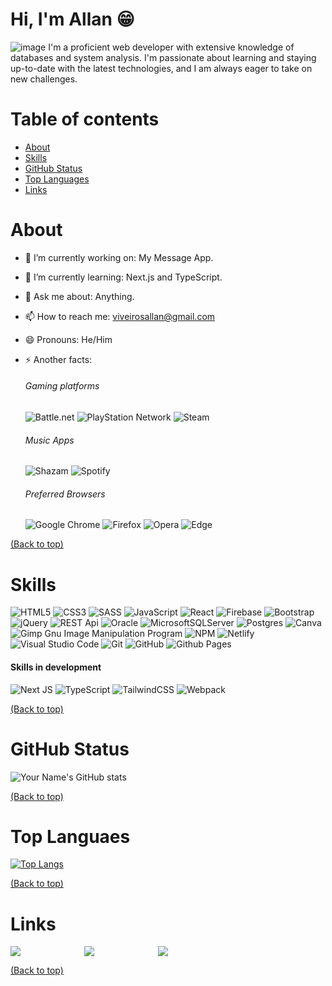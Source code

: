 # Hi, I'm Allan 😁
![image](https://github.com/allan-viveiros/allan-viveiros/assets/52828591/d1773268-9a34-4c27-a5ca-27a6b9889116)
I'm a proficient web developer with extensive knowledge of databases and system analysis. I'm passionate about learning and staying up-to-date with the latest technologies, and I am always eager to take on new challenges.

# Table of contents
- [About](#About)
- [Skills](#Skills)
- [GitHub Status](#GitHub-Status)
- [Top Languages](#Top-Languages)
- [Links](#Links)


# About
- 🔭 I’m currently working on: My Message App.
- 🌱 I’m currently learning: Next.js and TypeScript.
- 💬 Ask me about: Anything.
- 📫 How to reach me: viveirosallan@gmail.com
- 😄 Pronouns: He/Him
- ⚡ Another facts: 

    ###### Gaming platforms
    ![Battle.net](https://img.shields.io/badge/battle.net-%2300AEFF.svg?style=flat&logo=battle.net&logoColor=white)
    ![PlayStation Network](https://img.shields.io/badge/PSN-%230070D1.svg?style=flat&logo=Playstation&logoColor=white)
    ![Steam](https://img.shields.io/badge/steam-%23000000.svg?style=flat&logo=steam&logoColor=white)

    ###### Music Apps
    ![Shazam](https://img.shields.io/badge/shazam-1476FE?style=flat&logo=shazam&logoColor=white)
    ![Spotify](https://img.shields.io/badge/Spotify-1ED760?style=flat&logo=spotify&logoColor=white)
    
    ###### Preferred Browsers
    ![Google Chrome](https://img.shields.io/badge/Google%20Chrome-4285F4?style=flat&logo=GoogleChrome&logoColor=white)
    ![Firefox](https://img.shields.io/badge/Firefox-FF7139?style=flat&logo=Firefox-Browser&logoColor=white)
    ![Opera](https://img.shields.io/badge/Opera-FF1B2D?style=flat&logo=Opera&logoColor=white)
    ![Edge](https://img.shields.io/badge/Edge-0078D7?style=flat&logo=Microsoft-edge&logoColor=white)
<!-- - 🤔 I’m looking for help with: To get a job. -->

[(Back to top)](#table-of-contents)

# Skills 
![HTML5](https://img.shields.io/badge/html5-%23E34F26.svg?style=flat&logo=html5&logoColor=white)
![CSS3](https://img.shields.io/badge/css3-%231572B6.svg?style=flat&logo=css3&logoColor=white)
![SASS](https://img.shields.io/badge/SASS-hotpink.svg?style=flat&logo=SASS&logoColor=white)
![JavaScript](https://img.shields.io/badge/javascript-%23323330.svg?style=flat&logo=javascript&logoColor=%23F7DF1E)
![React](https://img.shields.io/badge/react-%2320232a.svg?style=flat&logo=react&logoColor=%2361DAFB)
![Firebase](https://img.shields.io/badge/firebase-%23039BE5.svg?style=flat&logo=firebase)
![Bootstrap](https://img.shields.io/badge/bootstrap-%23563D7C.svg?style=flat&logo=bootstrap&logoColor=white)
![jQuery](https://img.shields.io/badge/jquery-%230769AD.svg?style=flat&logo=jquery&logoColor=white)
![REST Api](https://img.shields.io/badge/REST_API-%2300E7A7?style=flat&logo=postman&logoColor=white)
![Oracle](https://img.shields.io/badge/Oracle-F80000?style=flat&logo=oracle&logoColor=white)
![MicrosoftSQLServer](https://img.shields.io/badge/Microsoft%20SQL%20Server-CC2927?style=flat&logo=microsoft%20sql%20server&logoColor=white)
![Postgres](https://img.shields.io/badge/postgres-%23316192.svg?style=flat&logo=postgresql&logoColor=white)
![Canva](https://img.shields.io/badge/Canva-%2300C4CC.svg?style=flat&logo=Canva&logoColor=white)
![Gimp Gnu Image Manipulation Program](https://img.shields.io/badge/Gimp-657D8B?style=flat&logo=gimp&logoColor=#FFFFFF)
![NPM](https://img.shields.io/badge/NPM-%23CB3837.svg?style=flat&logo=npm&logoColor=white)
![Netlify](https://img.shields.io/badge/netlify-%23000000.svg?style=flat&logo=netlify&logoColor=#00C7B7)
![Visual Studio Code](https://img.shields.io/badge/Visual%20Studio%20Code-0078d7.svg?style=flat&logo=visual-studio-code&logoColor=white)
![Git](https://img.shields.io/badge/git-%23F05033.svg?style=flat&logo=git&logoColor=white)
![GitHub](https://img.shields.io/badge/github-%23121011.svg?style=flat&logo=github&logoColor=white)
![Github Pages](https://img.shields.io/badge/github%20pages-121013?style=flat&logo=github&logoColor=white)

#### Skills in development
![Next JS](https://img.shields.io/badge/Next-black?style=for-the-badge&logo=next.js&logoColor=white)
![TypeScript](https://img.shields.io/badge/typescript-%23007ACC.svg?style=flat&logo=typescript&logoColor=white)
![TailwindCSS](https://img.shields.io/badge/tailwindcss-%2338B2AC.svg?style=flat&logo=tailwind-css&logoColor=white)
![Webpack](https://img.shields.io/badge/webpack-%238DD6F9.svg?style=flat&logo=webpack&logoColor=black)

<!--
![WordPress](https://img.shields.io/badge/WordPress-%23117AC9.svg?style=flat&logo=WordPress&logoColor=white)
![PHP](https://img.shields.io/badge/php-%23777BB4.svg?style=for-the-badge&logo=php&logoColor=white)
-->
[(Back to top)](#table-of-contents)

# GitHub Status
![Your Name's GitHub stats](https://github-readme-stats.vercel.app/api?username=allan-viveiros&show_icons=true&theme=radical)

[(Back to top)](#table-of-contents)

# Top Languaes
[![Top Langs](https://github-readme-stats.vercel.app/api/top-langs/?username=allan-viveiros&layout=compact&theme=radical)](https://github.com/anuraghazra/github-readme-stats)

[(Back to top)](#table-of-contents)

# Links
<div style="display: flex; width: 50%; justify-content: space-between;">
<a href="https://www.linkedin.com/in/viveirosallan/"> <img src="https://img.shields.io/badge/linkedin-%230077B5.svg?style=plastic&logo=linkedin&logoColor=white"> </a> 
<a href="https://dev-allan.ca/"> <img src="https://img.shields.io/badge/Portfolio-gray?style=flat&logo=html5&logoColor=orange"> </a> 
<a href="https://www.instagram.com/allanromero/"> <img src="https://img.shields.io/badge/Instagram-%23E4405F.svg?style=plastic&logo=Instagram&logoColor=white"> </a>   
</div>

<!-- 
<a href=""> <img src="https://img.shields.io/badge/GitHub-%23121011?style=for-the-badge&amp;logo=github&amp;logoColor=white" style="max-width: 100%;"> </a> 
  
![Gmail](https://img.shields.io/badge/Gmail-D14836?style=plastic&logo=gmail&logoColor=white)
![Discord](https://img.shields.io/badge/Discord-%235865F2.svg?style=plastic&logo=discord&logoColor=white)
![LinkedIn](https://img.shields.io/badge/linkedin-%230077B5.svg?style=plastic&logo=linkedin&logoColor=white)
![Instagram](https://img.shields.io/badge/Instagram-%23E4405F.svg?style=plastic&logo=Instagram&logoColor=white)
-->
[(Back to top)](#table-of-contents)


